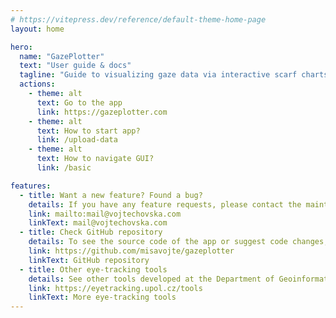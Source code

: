 ```yaml
---
# https://vitepress.dev/reference/default-theme-home-page
layout: home

hero:
  name: "GazePlotter"
  text: "User guide & docs"
  tagline: "Guide to visualizing gaze data via interactive scarf charts in the browser from eye-tracker software output files."
  actions:
    - theme: alt
      text: Go to the app
      link: https://gazeplotter.com
    - theme: alt
      text: How to start app?
      link: /upload-data
    - theme: alt
      text: How to navigate GUI?
      link: /basic

features:
  - title: Want a new feature? Found a bug?
    details: If you have any feature requests, please contact the maintainer via email.
    link: mailto:mail@vojtechovska.com
    linkText: mail@vojtechovska.com
  - title: Check GitHub repository
    details: To see the source code of the app or suggest code changes, visit the GitHub repository. 
    link: https://github.com/misavojte/gazeplotter
    linkText: GitHub repository
  - title: Other eye-tracking tools
    details: See other tools developed at the Department of Geoinformatics, Palacky University Olomouc.
    link: https://eyetracking.upol.cz/tools
    linkText: More eye-tracking tools
---
```



